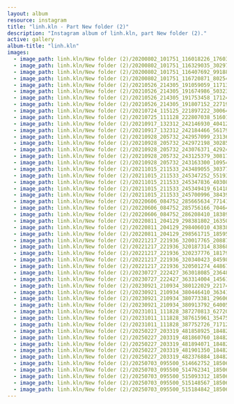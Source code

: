```yaml
---
layout: album
resource: instagram
title: "linh.kln - Part New folder (2)"
description: "Instagram album of linh.kln, part New folder (2)."
active: gallery
album-title: "linh.kln"
images:
  - image_path: linh.kln/New folder (2)/20200802_101751_116018226_1760308337450677_1968624485189741110_n.jpg
  - image_path: linh.kln/New folder (2)/20200802_101751_116329035_3029725250473446_3052000666815243541_n.jpg
  - image_path: linh.kln/New folder (2)/20200802_101751_116407692_991887261252558_5191480553931824005_n.jpg
  - image_path: linh.kln/New folder (2)/20200802_101751_116720871_802542983899626_5155997949828791390_n.jpg
  - image_path: linh.kln/New folder (2)/20210526_214305_191059059_117135427168056_5885197107844213811_n.jpg
  - image_path: linh.kln/New folder (2)/20210526_214305_191674986_503230687656300_2971531030344678266_n.jpg
  - image_path: linh.kln/New folder (2)/20210526_214305_191753458_1712422468931284_4957668899835796691_n.jpg
  - image_path: linh.kln/New folder (2)/20210526_214305_191807152_227192258839078_5432914119273052516_n.jpg
  - image_path: linh.kln/New folder (2)/20210724_115125_221897222_3006447166347781_7570384511774535429_n.jpg
  - image_path: linh.kln/New folder (2)/20210725_111128_222807038_516011116302330_3327965706019492528_n.jpg
  - image_path: linh.kln/New folder (2)/20210917_132312_242146930_404122067845477_305808911852049325_n.jpg
  - image_path: linh.kln/New folder (2)/20210917_132312_242184466_561793301791199_743766211839622348_n.jpg
  - image_path: linh.kln/New folder (2)/20210928_205732_242957099_231368839046895_5330726037352355450_n.jpg
  - image_path: linh.kln/New folder (2)/20210928_205732_242972198_3028546817409836_2847547003276856579_n.jpg
  - image_path: linh.kln/New folder (2)/20210928_205732_243076371_4292456954204904_6166182935676786343_n.jpg
  - image_path: linh.kln/New folder (2)/20210928_205732_243125379_3081711115442558_5509031482805748274_n.jpg
  - image_path: linh.kln/New folder (2)/20210928_205732_243163300_1095470681276769_1943057089189092529_n.jpg
  - image_path: linh.kln/New folder (2)/20211015_211533_243489055_3037726316515415_774708641317153271_n.jpg
  - image_path: linh.kln/New folder (2)/20211015_211533_245347252_551935325911268_8060785847473404594_n.jpg
  - image_path: linh.kln/New folder (2)/20211015_211533_245347836_403083798151700_3836321378964814488_n.jpg
  - image_path: linh.kln/New folder (2)/20211015_211533_245349419_614187976274589_4140410562361432317_n.jpg
  - image_path: linh.kln/New folder (2)/20211015_211533_245700996_384396903364248_4705728719581692400_n.jpg
  - image_path: linh.kln/New folder (2)/20220606_084752_285665634_771411510897692_2628702210201645961_n.jpg
  - image_path: linh.kln/New folder (2)/20220606_084752_285756166_704644173955285_6999360750245192049_n.jpg
  - image_path: linh.kln/New folder (2)/20220606_084752_286208410_183890510656023_1133274152503994602_n.jpg
  - image_path: linh.kln/New folder (2)/20220811_204129_298381802_1635079730210416_6141482854851751624_n.jpg
  - image_path: linh.kln/New folder (2)/20220811_204129_298406010_438388601564267_3483485169782834473_n.jpg
  - image_path: linh.kln/New folder (2)/20220811_204129_298561715_185955663850472_1520362157341995314_n.jpg
  - image_path: linh.kln/New folder (2)/20221217_221936_320017765_208876778177400_6225535334402223369_n.jpg
  - image_path: linh.kln/New folder (2)/20221217_221936_320187314_838684464034759_6950758453042657452_n.jpg
  - image_path: linh.kln/New folder (2)/20221217_221936_320237776_181790511116932_3634175886737718420_n.jpg
  - image_path: linh.kln/New folder (2)/20221217_221936_320340423_845988353279968_4552130336504172476_n.jpg
  - image_path: linh.kln/New folder (2)/20221217_221936_320501274_448676450617795_6967747021766903922_n.jpg
  - image_path: linh.kln/New folder (2)/20230727_222427_363018085_236489692615258_8760443246602001941_n.jpg
  - image_path: linh.kln/New folder (2)/20230727_222427_363314004_145618415232250_3937868480027185617_n.jpg
  - image_path: linh.kln/New folder (2)/20230921_210934_380122029_221744400882777_2928225719994332325_n.jpg
  - image_path: linh.kln/New folder (2)/20230921_210934_380446410_3634178516859567_6981627703485929982_n.jpg
  - image_path: linh.kln/New folder (2)/20230921_210934_380773381_296069953136532_4020060754615650971_n.jpg
  - image_path: linh.kln/New folder (2)/20230921_210934_380913792_640055424904332_5247977116066568066_n.jpg
  - image_path: linh.kln/New folder (2)/20231011_111828_387270813_627200062945182_3528402936969083371_n.jpg
  - image_path: linh.kln/New folder (2)/20231011_111828_387615961_354754333652089_6332966131564119205_n.jpg
  - image_path: linh.kln/New folder (2)/20231011_111828_387752726_7171263456225281_6324587715660702172_n.jpg
  - image_path: linh.kln/New folder (2)/20250227_203319_481858925_18482504227008644_2108414311660872469_n.jpg
  - image_path: linh.kln/New folder (2)/20250227_203319_481860760_18482504218008644_1400555175739284966_n.jpg
  - image_path: linh.kln/New folder (2)/20250227_203319_481894071_18482504197008644_1457835529490755205_n.jpg
  - image_path: linh.kln/New folder (2)/20250227_203319_481901350_18482504209008644_3664748994230365266_n.jpg
  - image_path: linh.kln/New folder (2)/20250227_203319_482376884_18482504239008644_7309910866911417052_n.jpg
  - image_path: linh.kln/New folder (2)/20250703_095500_514662752_18506824000008644_8802578866704911412_n.jpg
  - image_path: linh.kln/New folder (2)/20250703_095500_514762341_18506824039008644_8610319383272210192_n.jpg
  - image_path: linh.kln/New folder (2)/20250703_095500_515093312_18506823985008644_4005893220538321004_n.jpg
  - image_path: linh.kln/New folder (2)/20250703_095500_515148567_18506823976008644_236839136912874839_n.jpg
  - image_path: linh.kln/New folder (2)/20250703_095500_515184842_18506824030008644_1333480929613602374_n.jpg
---
```

